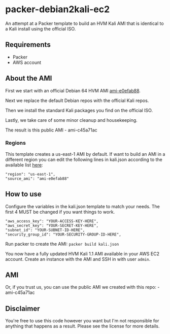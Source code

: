 packer-debian2kali-ec2
===========
An attempt at a Packer template to build an HVM Kali AMI that is identical to a Kali install using the official ISO.

## Requirements
* Packer
* AWS account

## About the AMI
First we start with an official Debian 64 HVM AMI [ami-e0efab88](https://wiki.debian.org/Cloud/AmazonEC2Image/Wheezy).

Next we replace the default Debian repos with the official Kali repos.

Then we install the standard Kali packages you find on the official ISO.

Lastly, we take care of some minor cleanup and housekeeping.

The result is this public AMI - ami-c45a71ac

### Regions
This template creates a us-east-1 AMI by default. If want to build an AMI in a different region you can edit the following lines in kali.json according to the available list [here](https://wiki.debian.org/Cloud/AmazonEC2Image/Wheezy):

```
"region": "us-east-1",
"source_ami": "ami-e0efab88"
```

## How to use
Configure the variables in the kali.json template to match your needs. The first 4 MUST be changed if you want things to work.

```
"aws_access_key": "YOUR-ACCESS-KEY-HERE",
"aws_secret_key": "YOUR-SECRET-KEY-HERE",
"subnet_id": "YOUR-SUBNET-ID-HERE",
"security_group_id": "YOUR-SECURITY-GROUP-ID-HERE",
```

Run packer to create the AMI: `packer build kali.json`

You now have a fully updated HVM Kali 1.1 AMI available in your AWS EC2 account. Create an instance with the AMI and SSH in with user `admin`.

## AMI 
Or, if you trust us, you can use the public AMI we created with this repo: - ami-c45a71ac

## Disclaimer
You're free to use this code however you want but I'm not responsible for anything that happens as a result. Please see the license for more details.
